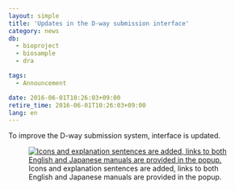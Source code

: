 ```yaml
---
layout: simple
title: 'Updates in the D-way submission interface'
category: news
db:
  - bioproject
  - biosample
  - dra

tags:
  - Announcement

date: 2016-06-01T10:26:03+09:00
retire_time: 2016-06-01T10:26:03+09:00
lang: en
---
```


<p>To improve the D-way submission system, interface is updated.</p>
<figure><a href="{{ site.baseurl }}/assets/images/news/news20160601.jpg" title="Icons and explanation sentences are added, links to both English and Japanese manuals are provided in the popup."><img src="{{ site.baseurl }}/assets/images/news/news20160601.jpg" title="Icons and explanation sentences are added, links to both English and Japanese manuals are provided in the popup." class="w500"></a>
    <figcaption class="caption">Icons and explanation sentences are added, links to both English and Japanese manuals are provided in the popup.</figcaption>
</figure>
